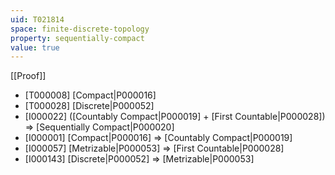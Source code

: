 ```yaml
---
uid: T021814
space: finite-discrete-topology
property: sequentially-compact
value: true
---
```

[[Proof]]

* [T000008] [Compact|P000016]
* [T000028] [Discrete|P000052]
* [I000022] ([Countably Compact|P000019] + [First Countable|P000028]) => [Sequentially Compact|P000020]
* [I000001] [Compact|P000016] => [Countably Compact|P000019]
* [I000057] [Metrizable|P000053] => [First Countable|P000028]
* [I000143] [Discrete|P000052] => [Metrizable|P000053]

